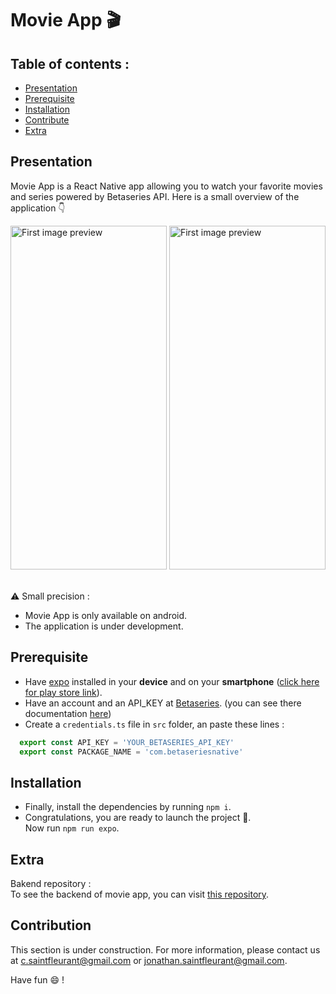 # Movie App 🎬

## Table of contents :
- [Presentation](#presentation)
- [Prerequisite](#prerequisite)
- [Installation](#installation)
- [Contribute](#contribution)
- [Extra](#extra)

## Presentation

Movie App is a React Native app allowing you to watch your favorite movies and series powered by Betaseries API.
Here is a small overview of the application 👇

<div>
  <img
    src="https://user-images.githubusercontent.com/38938357/128552127-7c334560-6382-41f9-978c-db3c65144d7b.gif"
    height="550"
    width="250"
    alt="First image preview"
  />
  <img
    src="https://user-images.githubusercontent.com/38938357/128553642-19983ed3-495f-4754-9c03-20ee9ab9d8ea.gif"
    height="550"
    width="250"
    alt="First image preview"
  />
</div>
<br />

⚠️ Small precision :
- Movie App is only available on android.
- The application is under development.

## Prerequisite
- Have [expo](https://docs.expo.dev/index.html) installed in your **device** and on your **smartphone** ([click here for play store link](https://play.google.com/store/apps/details?id=host.exp.exponent)).
- Have an account and an API_KEY at [Betaseries](https://www.betaseries.com/inscription/). (you can see there documentation [here](https://www.betaseries.com/api/))
- Create a `credentials.ts` file in `src` folder, an paste these lines :
```javascript
  export const API_KEY = 'YOUR_BETASERIES_API_KEY'
  export const PACKAGE_NAME = 'com.betaseriesnative'
```

## Installation
- Finally, install the dependencies by running `npm i`.
- Congratulations, you are ready to launch the project 🎉. <br />
Now run ```npm run expo```.

## Extra
Bakend repository : <br />
To see the backend of movie app, you can visit [this repository](https://github.com/fr-jsf/back_movie_app/).

## Contribution

This section is under construction.
For more information, please contact us at c.saintfleurant@gmail.com or jonathan.saintfleurant@gmail.com.

Have fun 😄 !
